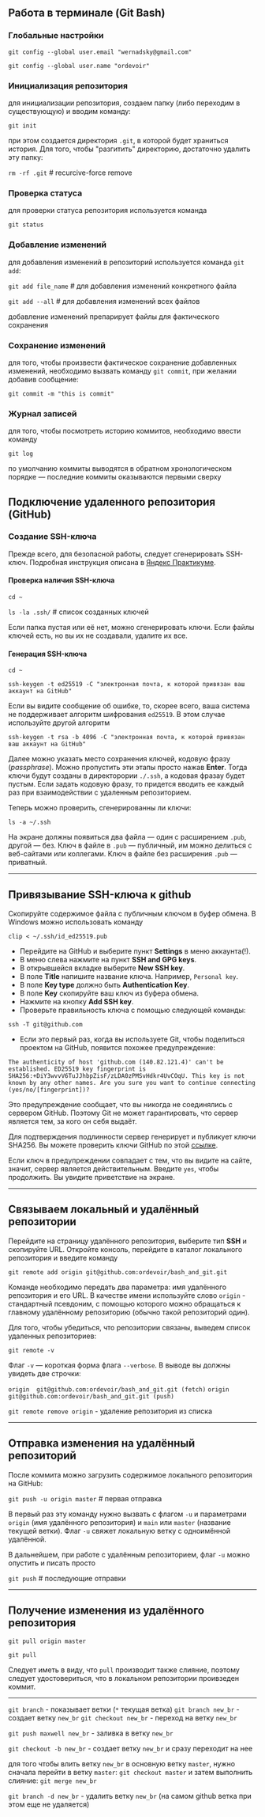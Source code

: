## Работа в терминале (Git Bash)
### Глобальные настройки

`git config --global user.email "wernadsky@gmail.com"`

`git config --global user.name "ordevoir"`

### Инициализация репозитория

для инициализации репозитория, создаем папку (либо переходим в существующую) и вводим команду:

`git init`

при этом создается директория `.git`, в которой будет храниться история. Для того, чтобы "разгитить" директорию, достаточно удалить эту папку:

`rm -rf .git`         # recurcive-force remove

### Проверка статуса

для проверки статуса репозитория используется команда

`git status`

### Добавление изменений

для добавления изменений в репозиторий используется команда `git add`:

`git add file_name`   # для добавления изменений конкретного файла

`git add --all`       # для добавления изменений всех файлов

добавление изменений препарирует файлы для фактического сохранения

### Сохранение изменений

для того, чтобы произвести фактическое сохранение добавленных изменений, необходимо вызвать команду `git commit`, при желании добавив сообщение:

`git commit -m "this is commit"`

### Журнал записей

для того, чтобы посмотреть историю коммитов, необходимо ввести команду

`git log`

по умолчанию коммиты выводятся в обратном хронологическом порядке — последние коммиты оказываются первыми сверху

## Подключение удаленного репозитория (GitHub)

### Создание SSH-ключа
Прежде всего, для безопасной работы, следует сгенерировать SSH-ключ. Подробная инструкция описана в [Яндекс Практикуме](https://practicum.yandex.ru/trainer/git-basics/lesson/42435683-0922-4231-bfb4-d7d32d61f50a/).

#### Проверка наличия SSH-ключа

`cd ~`

`ls -la .ssh/` # список созданных ключей

Если папка пустая или её нет, можно сгенерировать ключи. Если файлы ключей есть, но вы их не создавали, удалите их все.


#### Генерация SSH-ключа

`cd ~`

`ssh-keygen -t ed25519 -C "электронная почта, к которой привязан ваш аккаунт на GitHub"`

Если вы видите сообщение об ошибке, то, скорее всего, ваша система не поддерживает алгоритм шифрования `ed25519`. В этом случае используйте другой алгоритм

`ssh-keygen -t rsa -b 4096 -C "электронная почта, к которой привязан ваш аккаунт на GitHub"`

Далее можно указать место сохранения ключей, кодовую фразу (*passphrase*). Можно пропустить эти этапы просто нажав **Enter**. Тогда ключи будут созданы в директорории `./.ssh`, а кодовая фразау будет пустым. Если задать кодовую фразу, то придется вводить ее каждый раз при взаимодействии с удаленным репозиторием.

Теперь можно проверить, сгенерированны ли ключи:

`ls -a ~/.ssh`

На экране должны появиться два файла — один с расширением `.pub`, другой — без. Ключ в файле в `.pub` — публичный, им можно делиться с веб-сайтами или коллегами. Ключ в файле без расширения `.pub` — приватный.

-------------------

## Привязывание SSH-ключа к github
Скопируйте содержимое файла с публичным ключом в буфер обмена. В Windows можно использовать команду

`clip < ~/.ssh/id_ed25519.pub`

- Перейдите на GitHub и выберите пункт **Settings** в меню аккаунта(!). 
- В меню слева нажмите на пункт **SSH and GPG keys**. 
- В открывшейся вкладке выберите **New SSH key**.
- В поле **Title** напишите название ключа. Например, `Personal key`.
- В поле **Key type** должно быть **Authentication Key**.
- В поле **Key** скопируйте ваш ключ из буфера обмена.
- Нажмите на кнопку **Add SSH key**.
- Проверьте правильность ключа с помощью следующей команды:

`ssh -T git@github.com`

- Если это первый раз, когда вы используете Git, чтобы поделиться проектом на GitHub, появится похожее предупреждение:

`The authenticity of host 'github.com (140.82.121.4)' can't be established. ED25519 key fingerprint is SHA256:+DiY3wvvV6TuJJhbpZisF/zLDA0zPMSvHdkr4UvCOqU. This key is not known by any other names. Are you sure you want to continue connecting (yes/no/[fingerprint])?`

Это предупреждение сообщает, что вы никогда не соединялись с сервером GitHub. Поэтому Git не может гарантировать, что сервер является тем, за кого он себя выдаёт.

Для подтверждения подлинности сервер генерирует и публикует ключи SHA256. Вы можете проверить ключи GitHub по этой [ссылке](https://docs.github.com/en/authentication/keeping-your-account-and-data-secure/githubs-ssh-key-fingerprints).

Если ключ в предупреждении совпадает с тем, что вы видите на сайте, значит, сервер является действительным. Введите `yes`, чтобы продолжить. Вы увидите приветствие на экране.

-------------------------------

## Связываем локальный и удалённый репозитории

Перейдите на страницу удалённого репозитория, выберите тип **SSH** и скопируйте URL.
Откройте консоль, перейдите в каталог локального репозитория и введите команду 

`git remote add origin git@github.com:ordevoir/bash_and_git.git`

Команде необходимо передать два параметра: имя удалённого репозитория и его URL. В качестве имени используйте слово `origin` - стандартный псевдоним, с помощью которого можно обращаться к главному удалённому репозиторию (обычно такой репозиторий один).

Для того, чтобы убедиться, что репозитории связаны, выведем список удаленных репозиториев:

`git remote -v`

Флаг `-v` — короткая форма флага `--verbose`. В выводе вы должны увидеть две строчки:

`origin  git@github.com:ordevoir/bash_and_git.git (fetch)`
`origin  git@github.com:ordevoir/bash_and_git.git (push)`

`git remote remove origin` - удаление репозитория из списка

-------------------------------------------

## Отправка изменения на удалённый репозиторий
После коммита можно загрузить содержимое локального репозитория на GitHub:

`git push -u origin master`   # первая отправка

В первый раз эту команду нужно вызвать с флагом `-u` и параметрами `origin` (имя удалённого репозитория) и `main` или `master` (название текущей ветки). Флаг `-u` свяжет локальную ветку с одноимённой удалённой. 

В дальнейшем, при работе с удалённым репозиторием, флаг `-u` можно опустить и писать просто 

`git push`                    # последующие отправки

-------------------------------------------

## Получение изменения из удалённого репозитория

`git pull origin master`

`git pull`

Следует иметь в виду, что `pull` производит также слияние, поэтому следует удостовериться, что в локальном репозитории проивзеден коммит.

---

`git branch` - показывает ветки (`*` текущая ветка)
`git branch new_br` - создает ветку `new_br`
`git checkout new_br` - переход на ветку `new_br`

`git push maxwell new_br` - заливка в ветку `new_br`

`git checkout -b new_br` - создает ветку `new_br` и сразу переходит на нее

для того чтобы влить ветку `new_br` в основную ветку `master`, нужно сначала перейти в ветку `master`:
`git checkout master` и затем выполнить слияние:
`git merge new_br`

`git branch -d new_br` - удалить ветку `new_br` (на самом github ветка при этом еще не удаляется)
